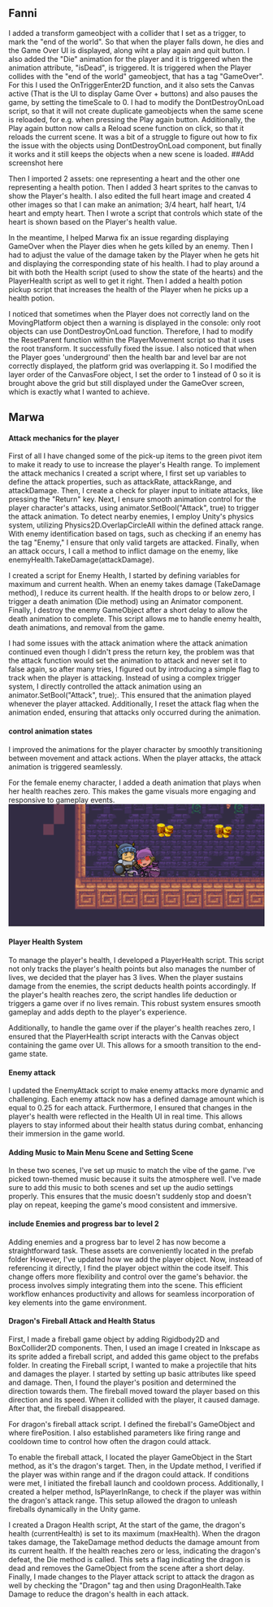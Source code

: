 <h2>Fanni</h2>
I added a transform gameobject with a collider that I set as a trigger, to mark the "end of the world". So that when the player falls down, he dies and the Game Over UI is displayed, along wiht a play again and quit button. I also added the "Die" animation for the player and it is triggered when the animation attribute, "isDead", is triggered. It is triggered when the Player collides with the "end of the world" gameobject, that has a tag "GameOver". For this I used the OnTriggerEnter2D function, and it also sets the Canvas active (That is the UI to display Game Over + buttons) and also pauses the game, by setting the timeScale to 0. 
I had to modify the DontDestroyOnLoad script, so that it will not create duplicate gameobjects when the same scene is reloaded, for e.g. when pressing the Play again button. Additionally, the Play again button now calls a Reload scene function on click, so that it reloads the current scene. It was a bit of a struggle to figure out how to fix the issue with the objects using DontDestroyOnLoad component, but finally it works and it still keeps the objects when a new scene is loaded. 
##Add screenshot here

Then I imported 2 assets: one representing a  heart and the other one representing a health potion. Then I added 3 heart sprites to the canvas to show the Player's health. I also edited the full heart image and created 4 other images so that I can make an animation; 3/4 heart, half heart, 1/4 heart and empty heart. Then I wrote a script that controls which state of the heart is shown based on the Player's health value. 

In the meantime, I helped Marwa fix an issue regarding displaying GameOver when the Player dies when he gets killed by an enemy. Then I had to adjust the value of the damage taken by the Player when he gets hit and displaying the corresponding state of his health. I had to play around a bit with both the Health script (used to show the state of the hearts) and the PlayerHealth script as well to get it right. Then I added a health potion pickup script that increases the health of the Player when he picks up a health potion.

I noticed that sometimes when the Player does not correctly land on the MovingPlatform object then a warning is displayed in the console: only root objects can use DontDestroyOnLoad function. Therefore, I had to modify the ResetParent function within the PlayerMovement script so that it uses the root transform. It successfully fixed the issue. I also noticed that when the Player goes 'underground' then the health bar and level bar are not correctly displayed, the platform grid was overlapping it. So I modified the layer order of the CanvasFore object, I set the order to 1 instead of 0 so it is brought above the grid but still displayed under the GameOver screen, which is exactly what I wanted to achieve.

<h2>Marwa</h2>
<H4>Attack mechanics for the player </H4>First of all I have changed some of the pick-up items to the green pivot item to make it ready to use to increase the player's Health range. To implement the attack mechanics I created a script where, I first set up variables to define the attack properties, such as attackRate, attackRange, and attackDamage. Then, I create a check for player input to initiate attacks, like pressing the "Return" key. Next, I ensure smooth animation control for the player character's attacks, using animator.SetBool("Attack", true) to trigger the attack animation. To detect nearby enemies, I employ Unity's physics system, utilizing Physics2D.OverlapCircleAll within the defined attack range. With enemy identification based on tags, such as checking if an enemy has the tag "Enemy," I ensure that only valid targets are attacked. Finally, when an attack occurs, I call a method to inflict damage on the enemy, like enemyHealth.TakeDamage(attackDamage). 

I created a script for Enemy Health, I started by defining variables for maximum and current health. When an enemy takes damage (TakeDamage method), I reduce its current health. If the health drops to or below zero, I trigger a death animation (Die method) using an Animator component. Finally, I destroy the enemy GameObject after a short delay to allow the death animation to complete. This script allows me to handle enemy health, death animations, and removal from the game.

I had some issues with the attack animation where the attack animation continued even though I didn't press the return key, the problem was that the attack function would set the animation to attack and never set it to false again, so after many tries, I figured out by introducing a simple flag to track when the player is attacking. Instead of using a complex trigger system, I directly controlled the attack animation using an animator.SetBool("Attack", true);. This ensured that the animation played whenever the player attacked. Additionally, I reset the attack flag when the animation ended, ensuring that attacks only occurred during the animation. 

<h4>control animation states</h4> I improved the animations for the player character by smoothly transitioning between movement and attack actions. When the player attacks, the attack animation is triggered seamlessly.

For the female enemy character, I added a death animation that plays when her health reaches zero. This makes the game visuals more engaging and responsive to gameplay events. 
<img src="images/attack.png">

<h4>Player Health System</h4>
To manage the player's health, I developed a PlayerHealth script. This script not only tracks the player's health points but also manages the number of lives, we decided that the player has 3 lives. When the player sustains damage from the enemies, the script deducts health points accordingly. If the player's health reaches zero, the script handles life deduction or triggers a game over if no lives remain. This robust system ensures smooth gameplay and adds depth to the player's experience.

Additionally, to handle the game over if the player's health reaches zero, I ensured that the PlayerHealth script interacts with the Canvas object containing the game over UI. This allows for a smooth transition to the end-game state.

<h4>Enemy attack</h4>
I updated the EnemyAttack script to make enemy attacks more dynamic and challenging.
Each enemy attack now has a defined damage amount which is equal to 0.25 for each attack.
Furthermore, I ensured that changes in the player's health were reflected in the Health UI in real time. This allows players to stay informed about their health status during combat, enhancing their immersion in the game world.

<h4> Adding Music to Main Menu Scene and Setting Scene </h4>
In these two scenes, I've set up music to match the vibe of the game. I've picked town-themed music because it suits the atmosphere well. I've made sure to add this music to both scenes and set up the audio settings properly. This ensures that the music doesn't suddenly stop and doesn't play on repeat, keeping the game's mood consistent and immersive.

<h4>include Enemies and progress bar to level 2</h4>
Adding enemies and a progress bar to level 2 has now become a straightforward task. These assets are conveniently located in the prefab folder However, I've updated how we add the player object. Now, instead of referencing it directly, I find the player object within the code itself. This change offers more flexibility and control over the game's behavior. the process involves simply integrating them into the scene. This efficient workflow enhances productivity and allows for seamless incorporation of key elements into the game environment.

<h4> Dragon's Fireball Attack and Health Status </h4>
First, I made a fireball game object by adding Rigidbody2D and BoxCollider2D components. Then, I used an image I created in Inkscape as its sprite added a fireball script, and added this game object to the prefabs folder. In creating the Fireball script, I wanted to make a projectile that hits and damages the player. I started by setting up basic attributes like speed and damage. Then, I found the player's position and determined the direction towards them. The fireball moved toward the player based on this direction and its speed. When it collided with the player, it caused damage. After that, the fireball disappeared. 

For dragon's fireball attack script. I defined the fireball's GameObject and where firePosition. I also established parameters like firing range and cooldown time to control how often the dragon could attack.

To enable the fireball attack, I located the player GameObject in the Start method, as it's the dragon's target. Then, in the Update method, I verified if the player was within range and if the dragon could attack. If conditions were met, I initiated the fireball launch and cooldown process.
Additionally, I created a helper method, IsPlayerInRange, to check if the player was within the dragon's attack range. This setup allowed the dragon to unleash fireballs dynamically in the Unity game.

I created a Dragon Health script, At the start of the game, the dragon's health (currentHealth) is set to its maximum (maxHealth). When the dragon takes damage, the TakeDamage method deducts the damage amount from its current health. If the health reaches zero or less, indicating the dragon's defeat, the Die method is called. This sets a flag indicating the dragon is dead and removes the GameObject from the scene after a short delay. 
Finally, I made changes to the Player attack script to attack the dragon as well by checking the "Dragon" tag and then using DragonHealth.Take Damage to reduce the dragon's health in each attack.
